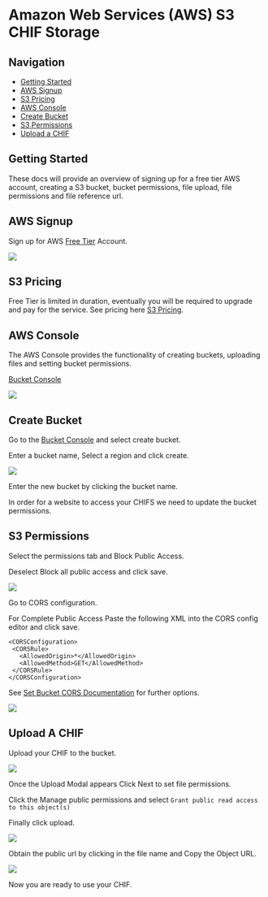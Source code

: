 # Amazon Web Services (AWS) S3 CHIF Storage

## Navigation

-   [Getting Started](#getting-started)
-   [AWS Signup](#aws-signup)
-   [S3 Pricing](#s3-pricing)
-   [AWS Console](#aws-console)
-   [Create Bucket](#create-bucket)
-   [S3 Permissions](#s3-permissions)
-   [Upload a CHIF](#upload-a-chif)

## Getting Started

These docs will provide an overview of signing up for a free tier AWS account, creating a S3 bucket, bucket permissions, file upload, file permissions and file reference url.

## AWS Signup

Sign up for AWS [Free Tier](https://aws.amazon.com/free) Account.

<img src="./imgs/aws-1.jpg">

## S3 Pricing

Free Tier is limited in duration, eventually you will be required to upgrade and pay for the service. See pricing here [S3 Pricing](https://aws.amazon.com/s3/pricing).

## AWS Console

The AWS Console provides the functionality of creating buckets, uploading files and setting bucket permissions.

[Bucket Console](https://console.aws.amazon.com/s3/home)

<img src="./imgs/aws-2.jpg">

## Create Bucket

Go to the [Bucket Console](https://console.aws.amazon.com/s3/home) and select create bucket.

Enter a bucket name, Select a region and click create.

<img src="./imgs/aws-3.jpg">

Enter the new bucket by clicking the bucket name.

In order for a website to access your CHIFS we need to update the bucket permissions.

## S3 Permissions

Select the permissions tab and Block Public Access.

Deselect Block all public access and click save.

<img src="./imgs/aws-8.jpg">

Go to CORS configuration.

For Complete Public Access Paste the following XML into the CORS config editor and click save.

```
<CORSConfiguration>
 <CORSRule>
   <AllowedOrigin>*</AllowedOrigin>
   <AllowedMethod>GET</AllowedMethod>
 </CORSRule>
</CORSConfiguration>
```

See [Set Bucket CORS Documentation](https://docs.aws.amazon.com/AmazonS3/latest/dev/cors.html) for further options.

<img src="./imgs/aws-5.jpg">

## Upload A CHIF

Upload your CHIF to the bucket.

<img src="./imgs/aws-4.jpg">

Once the Upload Modal appears Click Next to set file permissions.

Click the Manage public permissions and select `Grant public read access to this object(s)`

Finally click upload.

<img src="./imgs/aws-7.jpg">

Obtain the public url by clicking in the file name and Copy the Object URL.

<img src="./imgs/aws-6.jpg">

Now you are ready to use your CHIF. 
